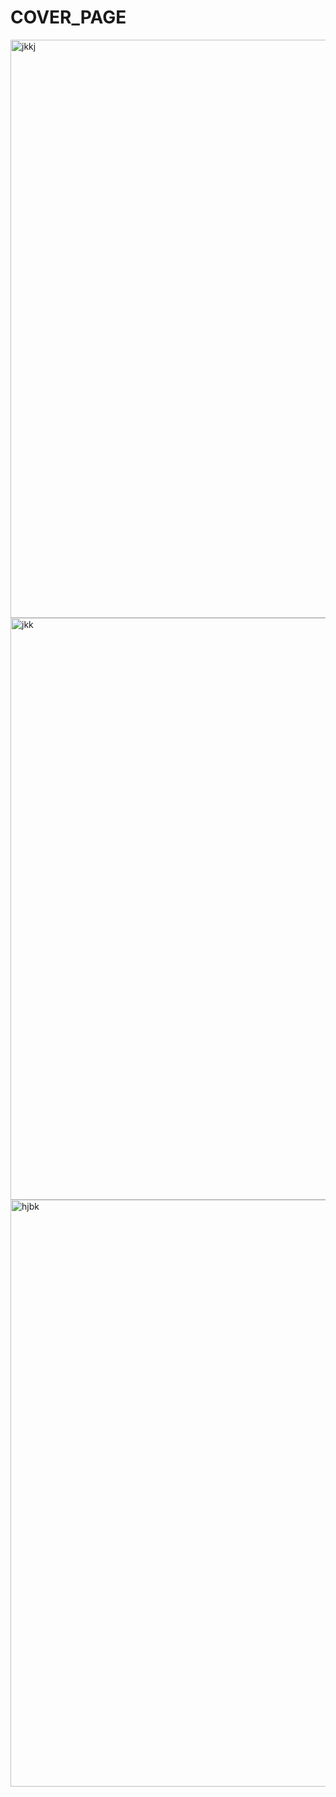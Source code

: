 # COVER_PAGE

<img width="925" alt="jkkj" src="https://user-images.githubusercontent.com/73931975/106715921-bfa3be80-6623-11eb-93e7-0a5a2738fc15.png">
<img width="931" alt="jkk" src="https://user-images.githubusercontent.com/73931975/106715927-c29eaf00-6623-11eb-9d2d-54348b0d942b.png">
<img width="939" alt="hjbk" src="https://user-images.githubusercontent.com/73931975/106715932-c4687280-6623-11eb-8151-48f6c01b4452.png">
